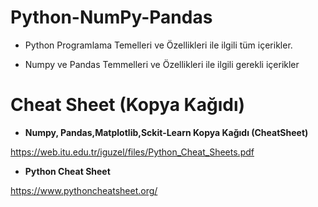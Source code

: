 # Python-NumPy-Pandas

- Python Programlama Temelleri ve Özellikleri ile ilgili tüm içerikler.

- Numpy ve Pandas Temmelleri ve Özellikleri ile ilgili gerekli içerikler


# Cheat Sheet (Kopya Kağıdı)

- **Numpy, Pandas,Matplotlib,Sckit-Learn Kopya Kağıdı (CheatSheet)**

https://web.itu.edu.tr/iguzel/files/Python_Cheat_Sheets.pdf

- **Python Cheat Sheet**

https://www.pythoncheatsheet.org/
